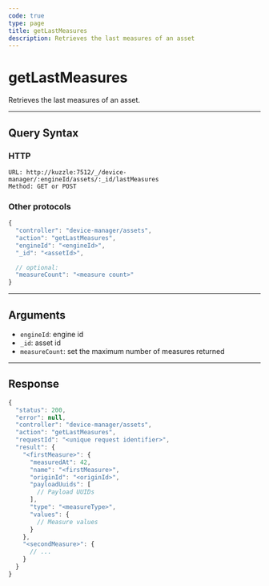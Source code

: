 ```yaml
---
code: true
type: page
title: getLastMeasures
description: Retrieves the last measures of an asset
---
```


# getLastMeasures

Retrieves the last measures of an asset.

---

## Query Syntax

### HTTP

```http
URL: http://kuzzle:7512/_/device-manager/:engineId/assets/:_id/lastMeasures
Method: GET or POST
```

### Other protocols

```js
{
  "controller": "device-manager/assets",
  "action": "getLastMeasures",
  "engineId": "<engineId>",
  "_id": "<assetId>",

  // optional:
  "measureCount": "<measure count>"
}
```

---

## Arguments

- `engineId`: engine id
- `_id`: asset id
- `measureCount`: set the maximum number of measures returned

---

## Response

```js
{
  "status": 200,
  "error": null,
  "controller": "device-manager/assets",
  "action": "getLastMeasures",
  "requestId": "<unique request identifier>",
  "result": {
    "<firstMeasure>": {
      "measuredAt": 42,
      "name": "<firstMeasure>",
      "originId": "<originId>",
      "payloadUuids": [
        // Payload UUIDs
      ],
      "type": "<measureType>",
      "values": {
        // Measure values
      }
    },
    "<secondMeasure>": {
      // ...
    }
  }
}
```
